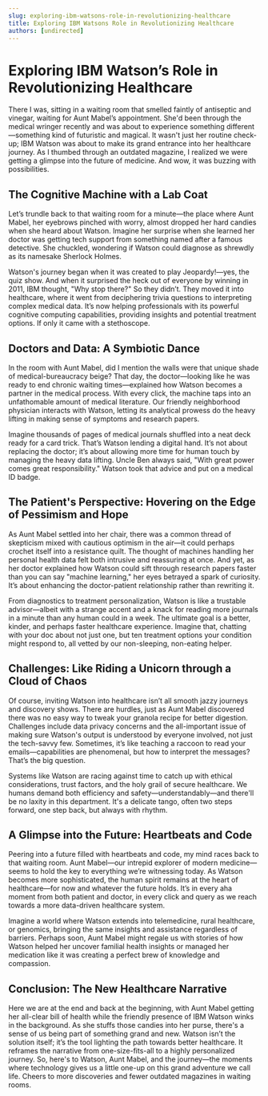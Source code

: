 ```yaml
---
slug: exploring-ibm-watsons-role-in-revolutionizing-healthcare
title: Exploring IBM Watsons Role in Revolutionizing Healthcare
authors: [undirected]
---
```



# Exploring IBM Watson’s Role in Revolutionizing Healthcare

There I was, sitting in a waiting room that smelled faintly of antiseptic and vinegar, waiting for Aunt Mabel’s appointment. She'd been through the medical wringer recently and was about to experience something different—something kind of futuristic and magical. It wasn't just her routine check-up; IBM Watson was about to make its grand entrance into her healthcare journey. As I thumbed through an outdated magazine, I realized we were getting a glimpse into the future of medicine. And wow, it was buzzing with possibilities.

## The Cognitive Machine with a Lab Coat

Let’s trundle back to that waiting room for a minute—the place where Aunt Mabel, her eyebrows pinched with worry, almost dropped her hard candies when she heard about Watson. Imagine her surprise when she learned her doctor was getting tech support from something named after a famous detective. She chuckled, wondering if Watson could diagnose as shrewdly as its namesake Sherlock Holmes.

Watson's journey began when it was created to play Jeopardy!—yes, the quiz show. And when it surprised the heck out of everyone by winning in 2011, IBM thought, "Why stop there?" So they didn’t. They moved it into healthcare, where it went from deciphering trivia questions to interpreting complex medical data. It’s now helping professionals with its powerful cognitive computing capabilities, providing insights and potential treatment options. If only it came with a stethoscope.

## Doctors and Data: A Symbiotic Dance

In the room with Aunt Mabel, did I mention the walls were that unique shade of medical-bureaucracy beige? That day, the doctor—looking like he was ready to end chronic waiting times—explained how Watson becomes a partner in the medical process. With every click, the machine taps into an unfathomable amount of medical literature. Our friendly neighborhood physician interacts with Watson, letting its analytical prowess do the heavy lifting in making sense of symptoms and research papers.

Imagine thousands of pages of medical journals shuffled into a neat deck ready for a card trick. That’s Watson lending a digital hand. It’s not about replacing the doctor; it’s about allowing more time for human touch by managing the heavy data lifting. Uncle Ben always said, "With great power comes great responsibility." Watson took that advice and put on a medical ID badge.

## The Patient's Perspective: Hovering on the Edge of Pessimism and Hope

As Aunt Mabel settled into her chair, there was a common thread of skepticism mixed with cautious optimism in the air—it could perhaps crochet itself into a resistance quilt. The thought of machines handling her personal health data felt both intrusive and reassuring at once. And yet, as her doctor explained how Watson could sift through research papers faster than you can say "machine learning," her eyes betrayed a spark of curiosity. It’s about enhancing the doctor-patient relationship rather than rewriting it.

From diagnostics to treatment personalization, Watson is like a trustable advisor—albeit with a strange accent and a knack for reading more journals in a minute than any human could in a week. The ultimate goal is a better, kinder, and perhaps faster healthcare experience. Imagine that, chatting with your doc about not just one, but ten treatment options your condition might respond to, all vetted by our non-sleeping, non-eating helper.

## Challenges: Like Riding a Unicorn through a Cloud of Chaos

Of course, inviting Watson into healthcare isn’t all smooth jazzy journeys and discovery shows. There are hurdles, just as Aunt Mabel discovered there was no easy way to tweak your granola recipe for better digestion. Challenges include data privacy concerns and the all-important issue of making sure Watson's output is understood by everyone involved, not just the tech-savvy few. Sometimes, it’s like teaching a raccoon to read your emails—capabilities are phenomenal, but how to interpret the messages? That’s the big question.

Systems like Watson are racing against time to catch up with ethical considerations, trust factors, and the holy grail of secure healthcare. We humans demand both efficiency and safety—understandably—and there'll be no laxity in this department. It's a delicate tango, often two steps forward, one step back, but always with rhythm.

## A Glimpse into the Future: Heartbeats and Code

Peering into a future filled with heartbeats and code, my mind races back to that waiting room. Aunt Mabel—our intrepid explorer of modern medicine—seems to hold the key to everything we’re witnessing today. As Watson becomes more sophisticated, the human spirit remains at the heart of healthcare—for now and whatever the future holds. It’s in every aha moment from both patient and doctor, in every click and query as we reach towards a more data-driven healthcare system.

Imagine a world where Watson extends into telemedicine, rural healthcare, or genomics, bringing the same insights and assistance regardless of barriers. Perhaps soon, Aunt Mabel might regale us with stories of how Watson helped her uncover familial health insights or managed her medication like it was creating a perfect brew of knowledge and compassion.

## Conclusion: The New Healthcare Narrative

Here we are at the end and back at the beginning, with Aunt Mabel getting her all-clear bill of health while the friendly presence of IBM Watson winks in the background. As she stuffs those candies into her purse, there's a sense of us being part of something grand and new. Watson isn’t the solution itself; it’s the tool lighting the path towards better healthcare. It reframes the narrative from one-size-fits-all to a highly personalized journey. So, here's to Watson, Aunt Mabel, and the journey—the moments where technology gives us a little one-up on this grand adventure we call life. Cheers to more discoveries and fewer outdated magazines in waiting rooms.